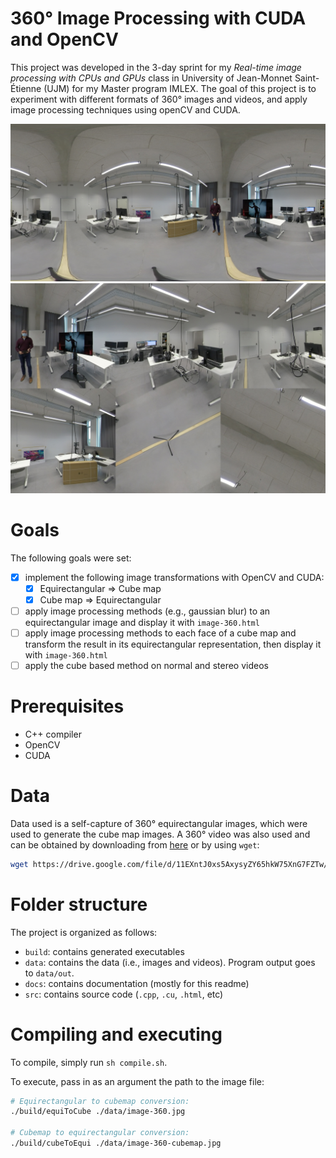 # 360° Image Processing with CUDA and OpenCV

This project was developed in the 3-day sprint for my _Real-time image processing with CPUs and GPUs_ class in University of Jean-Monnet Saint-Étienne (UJM) for my Master program IMLEX. The goal of this project is to experiment with different formats of 360° images and videos, and apply image processing techniques using openCV and CUDA.

![Equirectangular Image](./data/image-360.jpg)
![Cubemap Image](./data/image-360-cubemap.jpg)

# Goals

The following goals were set:
- [x] implement the following image transformations with OpenCV and CUDA:
  - [x] Equirectangular => Cube map
  - [x] Cube map => Equirectangular
- [ ] apply image processing methods (e.g., gaussian blur) to an equirectangular image and display it with `image-360.html`
- [ ] apply image processing methods to each face of a cube map and transform the result in its equirectangular representation, then display it with `image-360.html`
- [ ] apply the cube based method on normal and stereo videos

# Prerequisites

- C++ compiler
- OpenCV
- CUDA

# Data

Data used is a self-capture of 360° equirectangular images, which were used to generate the cube map images. A 360° video was also used and can be obtained by downloading from [here](https://drive.google.com/drive/folders/1VfOEQuCta-riJXZV4CCk2Hx9R8peUIZt?usp=sharing) or by using `wget`:

```sh
wget https://drive.google.com/file/d/11EXntJ0xs5AxysyZY65hkW75XnG7FZTw/view?usp=share_link
```

# Folder structure

The project is organized as follows:
- `build`: contains generated executables
- `data`: contains the data (i.e., images and videos). Program output goes to `data/out`.
- `docs`: contains documentation (mostly for this readme)
- `src`: contains source code (`.cpp`, `.cu`, `.html`, etc)

# Compiling and executing

To compile, simply run `sh compile.sh`.

To execute, pass in as an argument the path to the image file:
```sh
# Equirectangular to cubemap conversion:
./build/equiToCube ./data/image-360.jpg

# Cubemap to equirectangular conversion:
./build/cubeToEqui ./data/image-360-cubemap.jpg
```
